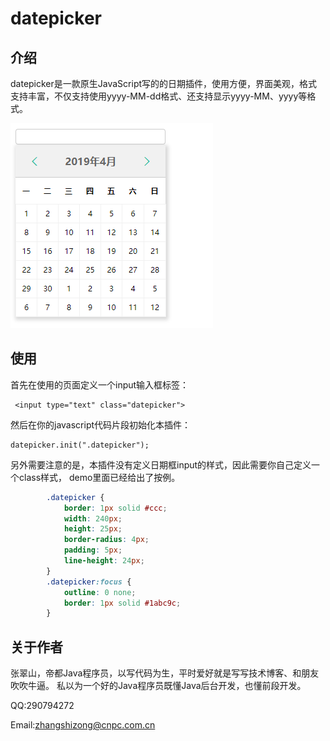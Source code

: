 # datepicker

## 介绍

datepicker是一款原生JavaScript写的的日期插件，使用方便，界面美观，格式支持丰富，不仅支持使用yyyy-MM-dd格式、还支持显示yyyy-MM、yyyy等格式。

![插件界面展示](https://raw.githubusercontent.com/shizongger/datepicker/master/img/demopicture.png)

## 使用

首先在使用的页面定义一个input输入框标签：

```$xslt
 <input type="text" class="datepicker">
```
然后在你的javascript代码片段初始化本插件：
```$xslt
datepicker.init(".datepicker");
```
另外需要注意的是，本插件没有定义日期框input的样式，因此需要你自己定义一个class样式，
demo里面已经给出了按例。
```css
        .datepicker {
            border: 1px solid #ccc;
            width: 240px;
            height: 25px;
            border-radius: 4px;
            padding: 5px;
            line-height: 24px;
        }
        .datepicker:focus {
            outline: 0 none;
            border: 1px solid #1abc9c;
        }
```

## 关于作者

张翠山，帝都Java程序员，以写代码为生，平时爱好就是写写技术博客、和朋友吹吹牛逼。
私以为一个好的Java程序员既懂Java后台开发，也懂前段开发。

QQ:290794272

Email:zhangshizong@cnpc.com.cn
